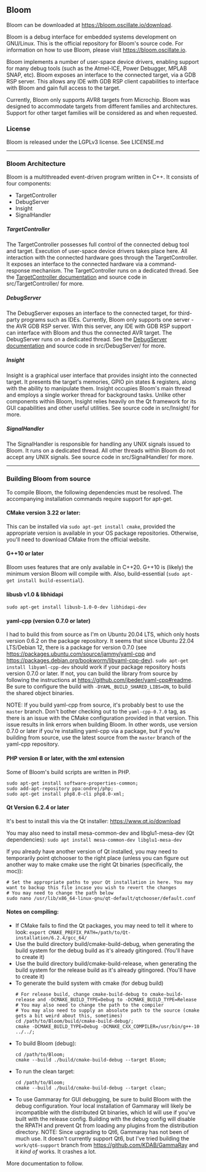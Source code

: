 ## Bloom

Bloom can be downloaded at https://bloom.oscillate.io/download.

Bloom is a debug interface for embedded systems development on GNU/Linux. This is the official repository for Bloom's
source code. For information on how to use Bloom, please visit https://bloom.oscillate.io.

Bloom implements a number of user-space device drivers, enabling support for many debug tools (such as the Atmel-ICE,
Power Debugger, MPLAB SNAP, etc). Bloom exposes an interface to the connected target, via a GDB RSP server. This allows
any IDE with GDB RSP client capabilities to interface with Bloom and gain full access to the target.

Currently, Bloom only supports AVR8 targets from Microchip. Bloom was designed to accommodate targets from different
families and architectures. Support for other target families will be considered as and when requested.

### License
Bloom is released under the LGPLv3 license. See LICENSE.md

---

### Bloom Architecture

Bloom is a multithreaded event-driven program written in C++. It consists of four components:

- TargetController
- DebugServer
- Insight
- SignalHandler

##### TargetController
The TargetController possesses full control of the connected debug tool and target. Execution of user-space
device drivers takes place here. All interaction with the connected hardware goes through the TargetController.
It exposes an interface to the connected hardware via a command-response mechanism. The TargetController runs on a
dedicated thread. See the [TargetController documentation](./src/TargetController/README.md) and source code in
src/TargetController/ for more.

##### DebugServer
The DebugServer exposes an interface to the connected target, for third-party programs such as IDEs. Currently, Bloom
only supports one server - the AVR GDB RSP server. With this server, any IDE with GDB RSP support can interface with
Bloom and thus the connected AVR target. The DebugServer runs on a dedicated thread. See the
[DebugServer documentation](./src/DebugServer/README.md) and source code in src/DebugServer/ for more.

##### Insight
Insight is a graphical user interface that provides insight into the connected target. It presents the target's
memories, GPIO pin states & registers, along with the ability to manipulate them. Insight occupies Bloom's main thread
and employs a single worker thread for background tasks. Unlike other components within Bloom, Insight relies heavily
on the Qt framework for its GUI capabilities and other useful utilities. See source code in src/Insight/ for more.

##### SignalHandler
The SignalHandler is responsible for handling any UNIX signals issued to Bloom. It runs on a dedicated thread. All
other threads within Bloom do not accept any UNIX signals.
See source code in src/SignalHandler/ for more.

---

### Building Bloom from source
To compile Bloom, the following dependencies must be resolved. The accompanying installation commands require support
for apt-get.

#### CMake version 3.22 or later:
This can be installed via `sudo apt-get install cmake`, provided the appropriate version is available in your OS package
repositories. Otherwise, you'll need to download CMake from the official website.

#### G++10 or later
Bloom uses features that are only available in C++20. G++10 is (likely) the minimum version Bloom will compile with.
Also, build-essential (`sudo apt-get install build-essential`).

#### libusb v1.0 & libhidapi
`sudo apt-get install libusb-1.0-0-dev libhidapi-dev`

#### yaml-cpp (version 0.7.0 or later)
I had to build this from source as I'm on Ubuntu 20.04 LTS, which only hosts version 0.6.2 on the package repository.
It seems that since Ubuntu 22.04 LTS/Debian 12, there is a package for version 0.7.0 (see
https://packages.ubuntu.com/source/jammy/yaml-cpp and https://packages.debian.org/bookworm/libyaml-cpp-dev).
`sudo apt-get install libyaml-cpp-dev` should work if your package repository hosts version 0.7.0 or later. If not, you
can build the library from source by following the instructions at https://github.com/jbeder/yaml-cpp#readme. Be sure
to configure the build with `-DYAML_BUILD_SHARED_LIBS=ON`, to build the shared object binaries.

NOTE: If you build yaml-cpp from source, it's probably best to use the `master` branch. Don't bother checking out to
the `yaml-cpp-0.7.0` tag, as there is an issue with the CMake configuration provided in that version. This issue results
in link errors when building Bloom. In other words, use version 0.7.0 or later if you're installing yaml-cpp via a
package, but if you're building from source, use the latest source from the `master` branch of the yaml-cpp repository.

#### PHP version 8 or later, with the xml extension
Some of Bloom's build scripts are written in PHP.

```
sudo apt-get install software-properties-common;
sudo add-apt-repository ppa:ondrej/php;
sudo apt-get install php8.0-cli php8.0-xml;
```

#### Qt Version 6.2.4 or later
It's best to install this via the Qt installer: https://www.qt.io/download

You may also need to install mesa-common-dev and libglu1-mesa-dev (Qt dependencies):
`sudo apt install mesa-common-dev libglu1-mesa-dev`

If you already have another version of Qt installed, you may need to temporarily point qtchooser to the right place
(unless you can figure out another way to make cmake use the right Qt binaries (specifically, the moc)):
```
# Set the appropriate paths to your Qt installation in here. You may want to backup this file incase you wish to revert the changes
# You may need to change the path below
sudo nano /usr/lib/x86_64-linux-gnu/qt-default/qtchooser/default.conf
```

#### Notes on compiling:

- If CMake fails to find the Qt packages, you may need to tell it where to look:
`export CMAKE_PREFIX_PATH=/path/to/Qt-installation/6.2.4/gcc_64/`
- Use the build directory build/cmake-build-debug, when generating the build system for the debug build as it's already
  gitingored. (You'll have to create it)
- Use the build directory build/cmake-build-release, when generating the build system for the release build as it's
  already gitingored. (You'll have to create it)
- To generate the build system with cmake (for debug build)
  ```
  # For release build, change cmake-build-debug to cmake-build-release and -DCMAKE_BUILD_TYPE=Debug to -DCMAKE_BUILD_TYPE=Release
  # You may also need to change the path to the compiler
  # You may also need to supply an absolute path to the source (cmake gets a bit weird about this, sometimes)
  cd /path/to/Bloom/build/cmake-build-debug/;
  cmake -DCMAKE_BUILD_TYPE=Debug -DCMAKE_CXX_COMPILER=/usr/bin/g++-10 ../../;
  ```
- To build Bloom (debug):
  ```
  cd /path/to/Bloom;
  cmake --build ./build/cmake-build-debug --target Bloom;
  ```
- To run the clean target:
  ```
  cd /path/to/Bloom;
  cmake --build ./build/cmake-build-debug --target clean;
  ```
- To use Gammaray for GUI debugging, be sure to build Bloom with the debug configuration. Your local installation of
  Gammaray will likely be incompatible with the distributed Qt binaries, which ld will use if you've built with the
  release config. Building with the debug config will disable the RPATH and prevent Qt from loading any plugins from
  the distribution directory. NOTE: Since upgrading to Qt6, Gammaray has not been of much use. It doesn't currently
  support Qt6, but I've tried building the `work/qt6-support` branch from https://github.com/KDAB/GammaRay and it
  *kind of* works. It crashes a lot.

More documentation to follow.
